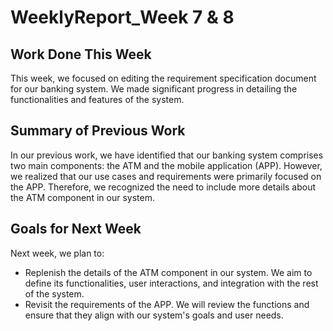 # WeeklyReport_Week 7 & 8

## Work Done This Week

This week, we focused on editing the requirement specification document for our banking system. We made significant progress in detailing the functionalities and features of the system.

## Summary of Previous Work

In our previous work, we have identified that our banking system comprises two main components: the ATM and the mobile application (APP). However, we realized that our use cases and requirements were primarily focused on the APP. Therefore, we recognized the need to include more details about the ATM component in our system.

## Goals for Next Week

Next week, we plan to:

- Replenish the details of the ATM component in our system. We aim to define its functionalities, user interactions, and integration with the rest of the system.
- Revisit the requirements of the APP. We will review the functions and ensure that they align with our system's goals and user needs.